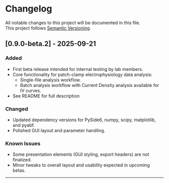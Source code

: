 # Changelog
All notable changes to this project will be documented in this file.  
This project follows [Semantic Versioning](https://semver.org/).

## [0.9.0-beta.2] - 2025-09-21
### Added
- First beta release intended for internal testing by lab members.
- Core functionality for patch-clamp electrophysiology data analysis:
  - Single-file analysis workflow.
  - Batch analysis workflow with Current Density analysis available for IV curves.
- See README for full description

### Changed
- Updated dependency versions for PySide6, numpy, scipy, matplotlib, and pyabf.
- Polished GUI layout and parameter handling.

### Known Issues
- Some presentation elements (GUI styling, export headers) are not finalized.
- Minor tweaks to overall layout and usability expected in upcoming betas.

---
